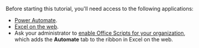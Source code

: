 Before starting this tutorial, you'll need access to the following applications:

- [Power Automate](/power-automate/organization-q-and-a).
- [Excel on the web](https://www.office.com/launch/excel).
- Ask your administrator to [enable Office Scripts for your organization](https://support.office.com/article/office-scripts-settings-in-m365-19d3c51a-6ca2-40ab-978d-60fa49554dcf), which adds the **Automate** tab to the ribbon in Excel on the web.
